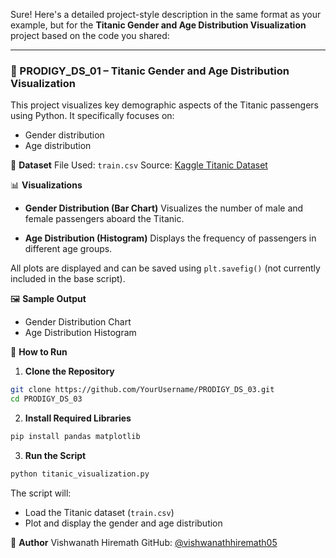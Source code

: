 Sure! Here's a detailed project-style description in the same format as your example, but for the **Titanic Gender and Age Distribution Visualization** project based on the code you shared:

---

### 🚢 PRODIGY_DS_01 – Titanic Gender and Age Distribution Visualization

This project visualizes key demographic aspects of the Titanic passengers using Python. It specifically focuses on:

* Gender distribution
* Age distribution

📁 **Dataset**
File Used: `train.csv`
Source: [Kaggle Titanic Dataset](https://www.kaggle.com/c/titanic/data)

📊 **Visualizations**

* **Gender Distribution (Bar Chart)**
  Visualizes the number of male and female passengers aboard the Titanic.

* **Age Distribution (Histogram)**
  Displays the frequency of passengers in different age groups.

All plots are displayed and can be saved using `plt.savefig()` (not currently included in the base script).

🖼️ **Sample Output**

* Gender Distribution Chart
* Age Distribution Histogram

🚀 **How to Run**

1. **Clone the Repository**

```bash
git clone https://github.com/YourUsername/PRODIGY_DS_03.git
cd PRODIGY_DS_03
```

2. **Install Required Libraries**

```bash
pip install pandas matplotlib
```

3. **Run the Script**

```bash
python titanic_visualization.py
```

The script will:

* Load the Titanic dataset (`train.csv`)
* Plot and display the gender and age distribution

📧 **Author**
Vishwanath Hiremath
GitHub: [@vishwanathhiremath05](https://github.com/vishwanathhiremath05)

